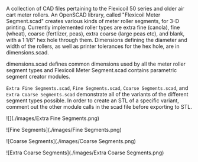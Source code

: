 A collection of CAD files pertaining to the Flexicoil 50 series and older air cart meter rollers.  An OpenSCAD library, called "Flexicoil Meter Segment.scad" creates various kinds of meter roller segments, for 3-D printing.  Currently implemented roller types are extra fine (canola), fine (wheat), coarse (fertlizer, peas), extra coarse (large peas etc), and blank, with a 1 1/8" hex hole through them.  Dimensions defining the diameter and width of the rollers, as well as printer tolerances for the hex hole, are in dimensions.scad.

dimensions.scad defines common dimensions used by all the meter roller segment types and Flexicoil Meter Segment.scad contains parametric segment creator modules.

`Extra Fine Segments.scad`, `Fine Segments.scad`, `Coarse Segments.scad`, and `Extra Coarse Segments.scad` demonstrate all of the variants of the different segment types possible.  In order to create an STL of a specific variant, comment out the other module calls in the scad file before exporting to STL.

![](./images/Extra Fine Segments.png)

![Fine Segments](./images/Fine Segments.png)

![Coarse Segments](./images/Coarse Segments.png)

![Extra Coarse Segments](./images/Extra Coarse Segments.png)

